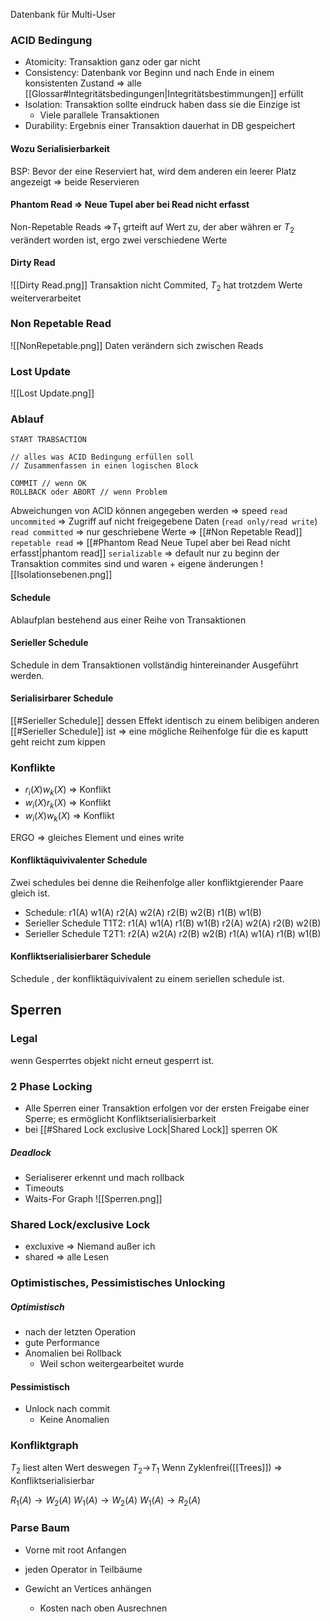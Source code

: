 Datenbank für Multi-User
### ACID Bedingung
- Atomicity: Transaktion ganz oder gar nicht
- Consistency: Datenbank vor Beginn und nach Ende in einem konsistenten Zustand => alle [[Glossar#Integritätsbedingungen|Integritätsbestimmungen]] erfüllt
- Isolation: Transaktion sollte eindruck haben dass sie die Einzige ist
	- Viele parallele Transaktionen
- Durability: Ergebnis einer Transaktion dauerhat in DB gespeichert

#### Wozu Serialisierbarkeit
BSP:
Bevor der eine Reserviert hat, wird dem anderen ein leerer Platz angezeigt => beide Reservieren

#### Phantom Read => Neue Tupel aber bei Read nicht erfasst
Non-Repetable Reads =>$T_1$ grteift auf Wert zu, der aber währen er $T_2$ verändert worden ist, ergo zwei verschiedene Werte

#### Dirty Read
![[Dirty Read.png]]
Transaktion nicht Commited, $T_2$ hat trotzdem Werte weiterverarbeitet

### Non Repetable Read
![[NonRepetable.png]]
Daten verändern sich zwischen Reads


### Lost Update 
![[Lost Update.png]]

### Ablauf

```
START TRABSACTION

// alles was ACID Bedingung erfüllen soll
// Zusammenfassen in einen logischen Block

COMMIT // wenn OK
ROLLBACK oder ABORT // wenn Problem
```

Abweichungen von ACID können angegeben werden => speed
`read uncommited` => Zugriff auf nicht freigegebene Daten (`read only/read write`)
`read committed` => nur geschriebene Werte => [[#Non Repetable Read]]
`repetable read` => [[#Phantom Read Neue Tupel aber bei Read nicht erfasst|phantom read]]
`serializable` => default nur zu beginn der Transaktion commites sind und waren + eigene änderungen
![[Isolationsebenen.png]]

#### Schedule
Ablaufplan bestehend aus einer Reihe von Transaktionen

#### Serieller Schedule
Schedule in dem Transaktionen vollständig hintereinander Ausgeführt werden.

#### Serialisirbarer Schedule
[[#Serieller Schedule]] dessen Effekt identisch zu einem belibigen anderen [[#Serieller Schedule]] ist
=> eine mögliche Reihenfolge für die es kaputt geht reicht zum kippen

### Konflikte
- $r_i(X) w_k(X)$ => Konflikt
- $w_i(X) r_k(X)$ => Konflikt
- $w_i(X) w_k(X)$ => Konflikt

ERGO => gleiches Element und eines write

#### Konfliktäquivivalenter Schedule
Zwei schedules bei denne die Reihenfolge aller konfliktgierender Paare gleich ist.
- Schedule:                        r1(A) w1(A) r2(A) w2(A) r2(B) w2(B) r1(B) w1(B)
- Serieller Schedule T1T2: r1(A) w1(A) r1(B) w1(B) r2(A) w2(A) r2(B) w2(B)
- Serieller Schedule T2T1: r2(A) w2(A) r2(B) w2(B) r1(A) w1(A) r1(B) w1(B)

#### Konfliktserialisierbarer Schedule
Schedule , der konfliktäquivivalent zu einem seriellen schedule ist.

## Sperren
### Legal
wenn Gesperrtes objekt nicht erneut gesperrt ist.

### 2 Phase Locking
- Alle Sperren einer Transaktion erfolgen vor der ersten Freigabe einer Sperre; es ermöglicht Konfliktserialisierbarkeit
- bei [[#Shared Lock exclusive Lock|Shared Lock]] sperren OK

##### Deadlock
- Serialiserer erkennt und mach rollback
- Timeouts
- Waits-For Graph
![[Sperren.png]]

### Shared Lock/exclusive Lock
- excluxive => Niemand außer ich
- shared => alle Lesen

### Optimistisches, Pessimistisches Unlocking
##### Optimistisch
- nach der letzten Operation
- gute Performance
- Anomalien bei Rollback
	- Weil schon weitergearbeitet wurde

#### Pessimistisch
- Unlock nach commit
	- Keine Anomalien

### Konfliktgraph
$T_2$ liest alten Wert deswegen $T_2$->$T_1$
Wenn Zyklenfrei([[Trees]]) => Konfliktserialisierbar

$R_1(A)\rightarrow W_2(A)$
$W_1(A)\rightarrow W_2(A)$
$W_1(A)\rightarrow R_2(A)$

### Parse Baum
- Vorne mit root Anfangen
- jeden Operator in Teilbäume

- Gewicht an Vertices anhängen
	- Kosten nach oben Ausrechnen